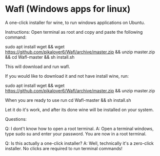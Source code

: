 # Wafl (Windows apps for linux)
A one-click installer for wine, to run windows applications on Ubuntu.

Instructions: Open terminal as root and copy and paste the following command: 

sudo apt install wget && wget https://github.com/pikalover6/Wafl/archive/master.zip && unzip master.zip && cd Wafl-master && sh install.sh

This will download and run wafl.

If you would like to download it and not have install wine, run:

sudo apt install wget && wget https://github.com/pikalover6/Wafl/archive/master.zip && unzip master.zip

When you are ready to use run cd Wafl-master && sh install.sh

Let it do  it's work, and after its done wine will be installed on your system.

Questions:

Q: I dont't know how to open a root terminal.
A: Open a terminal windows, type sudo su and enter your password. You are now in a root terminal.

Q: Is this actually a one-click installer?
A: Well, technically it's a zero-click installer. No clicks are required to run terminal commands!

